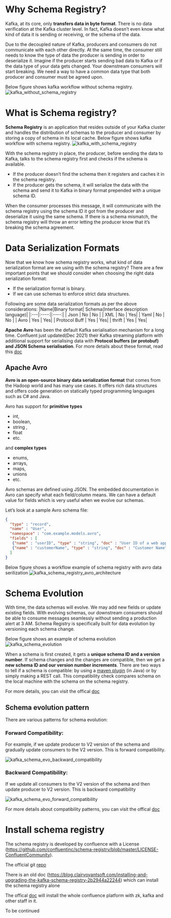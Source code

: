 # Why Schema Registry?

Kafka, at its core, only **transfers data in byte format**. There is no data verification at the Kafka cluster level. In fact, Kafka doesn’t 
even know what kind of data it is sending or receiving, or the schema of the data.

Due to the decoupled nature of Kafka, producers and consumers do not communicate with each other directly. At the same time, the consumer still needs to know 
the type of data the producer is sending in order to deserialize it. Imagine if the producer starts sending bad data to Kafka or if the data type of your 
data gets changed. Your downstream consumers will start breaking. We need a way to have a common data type that both producer and consumer must be agreed upon.

Below figure shows kafka workflow without schema registry.
![kafka_without_schema_registry](../images/kafka_without_schema_registry.png)


# What is Schema registry?
**Schema Registry** is an application that resides outside of your Kafka cluster and handles the distribution of 
schemas to the producer and consumer by storing a copy of schema in its local cache.
Below figure shows kafka workflow with schema registry.
![kafka_with_schema_registry](../images/kafka_with_schema_registry.png)

With the schema registry in place, the producer, before sending the data to Kafka, talks to the schema registry first and checks if the schema is available. 
- If the producer doesn’t find the schema then it registers and caches it in the schema registry.
- If the producer gets the schema, it will serialize the data with the schema and send it to Kafka in binary format prepended with a unique schema ID. 

When the consumer processes this message, it will communicate with the schema registry using the schema ID it got from the producer and deserialize it using the same schema. If there is a schema mismatch, the schema registry will throw an error letting the producer know that it’s breaking the schema agreement.


# Data Serialization Formats
Now that we know how schema registry works, what kind of data serialization format are we using with the schema registry? There are a few important points that we should consider when choosing the right data serialization format:
- If the serialization format is binary.
- If we can use schemas to enforce strict data structures.

Following are some data serialization formats as per the above considerations:
|Name|Binary format| Schema(Interface description language)|
|:---|:----:|:----:|
| Json | No | No |
| XML | No | Yes|
| Yaml | No | No |
| Avro | Yes | Yes|
| Protocol Buff | Yes | Yes|
| thrift | Yes | Yes|


**Apache Avro** has been the default Kafka serialisation mechanism for a long time. Confluent just updated(Dec 2021) their Kafka streaming platform with additional support for serialising data with **Protocol buffers (or protobuf) and JSON Schema serialisation**. For more details about these format, read this [doc](https://simon-aubury.medium.com/kafka-with-avro-vs-kafka-with-protobuf-vs-kafka-with-json-schema-667494cbb2af)

## Apache Avro

**Avro is an open-source binary data serialization format** that comes from the Hadoop world and has many use cases. It offers rich data structures and offers code generation on statically typed programming languages such as C# and Java.

Avro has support for **primitive types**
- int, 
- boolean, 
- string , 
- float 
- etc.

and **complex types**
- enums,
- arrays, 
- maps,
- unions 
- etc.

Avro schemas are defined using JSON. The embedded documentation in Avro can specify what each field/column means. We can have a default value for fields which is very useful when we evolve our schemas.

Let’s look at a sample Avro schema file:

```json
{
  "type" : "record",
  "name" : "User",
  "namespace" : "com.example.models.avro",
  "fields" : [ 
   {"name" : "userID", "type" : "string", "doc" : "User ID of a web app"}, 
   {"name" : "customerName", "type" : "string", "doc" : "Customer Name", "default": "Test User"} 
  ]
}
```

Below figure shows a workflow example of schema registry with avro data serilization
![kafka_schema_registry_avro_architecture](../images/kafka_schema_registry_avro_architecture.png)

# Schema Evolution

With time, the data schemas will evolve. We may add new fields or update existing fields. With evolving schemas, our downstream consumers should be able to consume messages seamlessly without sending a production alert at 3 AM. Schema Registry is specifically built for data evolution by versioning each schema change.

Below figure shows an example of schema evolution
![kafka_schema_evolution](../images/kafka_schema_evolution.png)


When a schema is first created, it gets a **unique schema ID and a version number**. If schema changes and the changes are compatible, then we get a **new schema ID and our version number increments**. There are two ways to tell if a schema is compatible: by using a [maven plugin](https://docs.confluent.io/platform/current/schema-registry/develop/maven-plugin.html#schema-registry-test-compatibility) (in Java) or by simply making a REST call. This compatibility check compares schema on the local machine with the schema on the schema registry.

For more details, you can visit the offical [doc](https://docs.confluent.io/platform/current/schema-registry/avro.html)

## Schema evolution pattern
There are various patterns for schema evolution:

### Forward Compatibility: 
For example, if we update producer to V2 version of the schema and gradually update consumers to the V2 version. This is forward compatibility.

![kafka_schema_evo_backward_compatibility](../images/kafka_schema_evo_backward_compatibility.png)

### Backward Compatibility: 
If we update all consumers to the V2 version of the schema and then update producer to V2 version. This is backward compatibility

![kafka_schema_evo_forward_compatibility](../images/kafka_schema_evo_forward_compatibility.png)


For more details about compatibility patterns, you can visit the offical [doc](https://docs.confluent.io/platform/current/schema-registry/avro.html)

# Install schema registry
The schema registry is developed by confluence with a License (https://github.com/confluentinc/schema-registry/blob/master/LICENSE-ConfluentCommunity). 

The official git [repo](https://github.com/confluentinc/schema-registry)

There is an old doc (https://blog.clairvoyantsoft.com/installing-and-upgrading-the-kafka-schema-registry-2b2944a22244) which can install the schema registry alone

The offical [doc](https://docs.confluent.io/platform/current/installation/installing_cp/overview.html#installation) will install the whole confluence platform with zk, kafka and other staff in it.

To be continued
